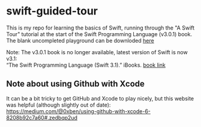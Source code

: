 # swift-guided-tour

This is my repo for learning the basics of Swift, running through the "A Swift Tour" tutorial at the start of the Swift Programming Language (v3.0.1) book. The blank uncompleted playground can be downloded [here](https://developer.apple.com/go/?id=swift-tour) 

Note: The v3.0.1 book is no longer available, latest version of Swift is now v3.1:  
“The Swift Programming Language (Swift 3.1).” iBooks. [book link](https://itunes.apple.com/us/book/the-swift-programming-language-swift-3-1/id881256329?mt=11)

## Note about using Github with Xcode
It can be a bit tricky to get GitHub and Xcode to play nicely, but this website was helpful (although slightly out of date):  
https://medium.com/@0xben/using-github-with-xcode-6-8208b92c7a60#.zedbqp2ud

